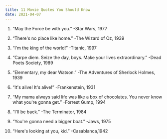 ```yaml
---
title: 11 Movie Quotes You Should Know
date: 2021-04-07
---
```


1. “May the Force be with you.” -Star Wars, 1977

2. “There's no place like home.” -The Wizard of Oz, 1939

3. “I'm the king of the world!” -Titanic, 1997

4. “Carpe diem. Seize the day, boys. Make your lives extraordinary.” -Dead Poets Society, 1989

5. “Elementary, my dear Watson.” -The Adventures of Sherlock Holmes, 1939

6. “It's alive! It's alive!” -Frankenstein, 1931

7. “My mama always said life was like a box of chocolates. You never know what you're gonna get.” -Forrest Gump, 1994

8. “I'll be back.” -The Terminator, 1984

9. “You're gonna need a bigger boat.” -Jaws, 1975

10. “Here's looking at you, kid.” -Casablanca,1942
